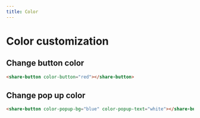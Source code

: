 ```yaml
---
title: Color
---
```


# Color customization

## Change button color

```html
<share-button color-button="red"></share-button>
```

<div class="sb-container">
    <share-button color-button-bg="red"></share-button>
</div>

## Change pop up color

```html
<share-button color-popup-bg="blue" color-popup-text="white"></share-button>
```

<div class="sb-container">
    <share-button color-popup-bg="blue" color-popup-text="white"></share-button>
</div>

<script setup>
    import {onMounted} from 'vue'

    onMounted(() => {
        import("@royalfig/share-button")
    })
</script>